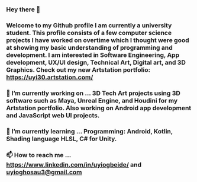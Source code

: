 ### Hey there 👋
### Welcome to my Github profile I am currently a university student. This profile consists of a few computer science projects I have worked on overtime which I thought were good at showing my basic understanding of programming and development. I am interested in Software Engineering, App development, UX/UI design, Technical Art, Digital art, and 3D Graphics. Check out my new Artstation portfolio: https://uyi30.artstation.com/

### 🔭 I’m currently working on ... 3D Tech Art projects using 3D software such as Maya, Unreal Engine, and Houdini for my Artstation portfolio. Also working on Android app development and JavaScript web UI projects.
### 🌱 I’m currently learning ... Programming: Android, Kotlin, Shading language HLSL, C# for Unity.
### :mailbox: How to reach me ... https://www.linkedin.com/in/uyiogbeide/ and uyioghosau3@gmail.com
